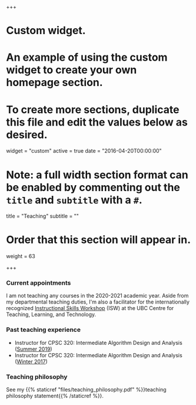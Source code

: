 +++
# Custom widget.
# An example of using the custom widget to create your own homepage section.
# To create more sections, duplicate this file and edit the values below as desired.
widget = "custom"
active = true
date = "2016-04-20T00:00:00"

# Note: a full width section format can be enabled by commenting out the `title` and `subtitle` with a `#`.
title = "Teaching"
subtitle = ""

# Order that this section will appear in.
weight = 63

+++

### Current appointments
I am not teaching any courses in the 2020-2021 academic year. Aside from my departmental teaching duties, I'm also a facilitator for the internationally recognized [Instructional Skills Workshop](https://ctlt-gradteam.sites.olt.ubc.ca/isw/) (ISW) at the UBC Centre for Teaching, Learning, and Technology.

### Past teaching experience
- Instructor for CPSC 320: Intermediate Algorithm Design and Analysis ([Summer 2019](http://blogs.ubc.ca/cpsc3202019s2/))
- Instructor for CPSC 320: Intermediate Algorithm Design and Analysis ([Winter 2017](http://blogs.ubc.ca/cpsc3202016w2/))

### Teaching philosophy
See my {{% staticref "files/teaching_philosophy.pdf" %}}teaching philosophy statement{{% /staticref %}}.